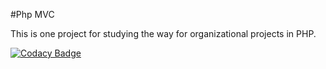 #Php MVC

This is one project for studying the way for organizational projects in PHP.

[![Codacy Badge](https://api.codacy.com/project/badge/Grade/808f43859bff45c897b8c62429344960)](https://www.codacy.com/app/eniebercunha/php-mvc?utm_source=github.com&amp;utm_medium=referral&amp;utm_content=PHPMT/php-mvc&amp;utm_campaign=Badge_Grade)
